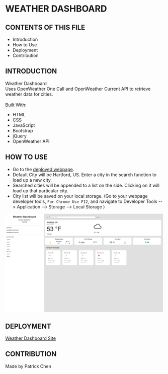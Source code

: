 # WEATHER DASHBOARD

## CONTENTS OF THIS FILE

* Introduction
* How to Use
* Deployment
* Contribution

## INTRODUCTION

Weather Dashboard <br />
Uses OpenWeather One Call and OpenWeather Current API to retrieve weather data for cities. <br />
<br/>
Built With:
- HTML
- CSS
- JavaScript
- Bootstrap
- jQuery
- OpenWeather API

## HOW TO USE

- Go to the [deployed webpage](https://paperpatch.github.io/weather_dashboard/).
- Default City will be Hartford, US. Enter a city in the search function to load up a new city.
- Searched cities will be appended to a list on the side. Clicking on it will load up that particular city.
- City list will be saved on your local storage. (Go to your webpage developer tools, `For Chrome Use F12`, and navigate to Developer Tools --> Application --> Storage --> Local Storage )

![Alt text](./assets/images/dashboard-screenshot.png "weather dashboard screenshot") 

## DEPLOYMENT
[Weather Dashboard Site](https://paperpatch.github.io/weather_dashboard/)

## CONTRIBUTION
Made by Patrick Chen
